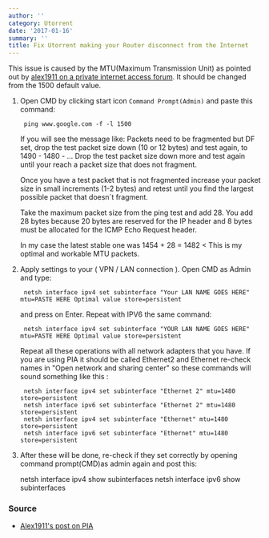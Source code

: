 ```yaml
---
author: ''
category: Utorrent
date: '2017-01-16'
summary: ''
title: Fix Utorrent making your Router disconnect from the Internet
---
```


This issue is caused by the MTU(Maximum Transmission Unit) as pointed out by [alex1911 on a private internet access forum](https://www.privateinternetaccess.com/forum/discussion/20296/torrenting-disconnect-s-my-internet).
It should be changed from the 1500 default value.

1. Open CMD by clicking start icon `Command Prompt(Admin)` and paste this command:

        ping www.google.com -f -l 1500

    If you will see the message like: Packets need to be fragmented but DF set, drop the test packet size down (10 or 12 bytes) and test again, to 1490 - 1480 - ... Drop the test packet size down more and test again until your reach a packet size that does not fragment.

    Once you have a test packet that is not fragmented increase your packet size in small increments (1-2 bytes) and retest until you find the largest possible packet that doesn´t fragment.

    Take the maximum packet size from the ping test and add 28. You add 28 bytes because 20 bytes are reserved for the IP header and 8 bytes must be allocated for the ICMP Echo Request header.

    In my case the latest stable one was 1454 + 28 = 1482 < This is my optimal and workable MTU packets.

2. Apply settings to your ( VPN / LAN connection ). Open CMD as Admin and type:

        netsh interface ipv4 set subinterface "Your LAN NAME GOES HERE" mtu=PASTE HERE Optimal value store=persistent

    and press on Enter. Repeat with IPV6 the same command:

        netsh interface ipv4 set subinterface "YOUR LAN NAME GOES HERE" mtu=PASTE HERE Optimal value store=persistent

    Repeat all these operations with all network adapters that you have. If you are using PIA it should be called Ethernet2 and Ethernet re-check names in "Open network and sharing center" so these commands will sound something like this :

        netsh interface ipv4 set subinterface "Ethernet 2" mtu=1480 store=persistent
        netsh interface ipv6 set subinterface "Ethernet 2" mtu=1480 store=persistent
        netsh interface ipv4 set subinterface "Ethernet" mtu=1480 store=persistent
        netsh interface ipv6 set subinterface "Ethernet" mtu=1480 store=persistent

3. After these will be done, re-check if they set correctly by opening command prompt(CMD)as admin again
and post this:

    netsh interface ipv4 show subinterfaces
    netsh interface ipv6 show subinterfaces

### Source

* [Alex1911's post on PIA](https://www.privateinternetaccess.com/forum/discussion/20296/torrenting-disconnect-s-my-internet)
